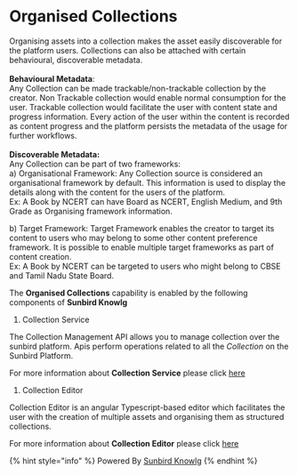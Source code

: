# Organised Collections

Organising assets into a collection makes the asset easily discoverable for the platform users. Collections can also be attached with certain behavioural, discoverable metadata.\
\
**Behavioural Metadata**:\
Any Collection can be made trackable/non-trackable collection by the creator. Non Trackable collection would enable normal consumption for the user. Trackable collection would facilitate the user with content state and progress information. Every action of the user within the content is recorded as content progress and the platform persists the metadata of the usage for further workflows.\
\
**Discoverable Metadata:**\
Any Collection can be part of two frameworks:\
a) Organisational Framework: Any Collection source is considered an organisational framework by default. This information is used to display the details along with the content for the users of the platform.\
Ex: A Book by NCERT can have Board as NCERT, English Medium, and 9th Grade as Organising framework information.

b) Target Framework: Target Framework enables the creator to target its content to users who may belong to some other content preference framework. It is possible to enable multiple target frameworks as part of content creation.\
Ex: A Book by NCERT can be targeted to users who might belong to CBSE and Tamil Nadu State Board.

The **Organised Collections** capability is enabled by the following components of **Sunbird Knowlg**

1. Collection Service

The Collection Management API allows you to manage collection over the sunbird platform. Apis perform operations related to all the _Collection_ on the Sunbird Platform.

For more information about **Collection Service** please click [here](http://127.0.0.1:5000/s/aanfWbeVT74C5lXDPde3/learn/product-and-developer-guide/content-service/content-service-1)

1. Collection Editor

Collection Editor is an angular Typescript-based editor which facilitates the user with the creation of multiple assets and organising them as structured collections.

For more information about **Collection Editor** please click [here](http://127.0.0.1:5000/s/aanfWbeVT74C5lXDPde3/learn/product-and-developer-guide/editors/collection-editor-v2)

{% hint style="info" %}
Powered By [Sunbird Knowlg](http://127.0.0.1:5000/o/-Mi9QwJlsfb7xuxTBc0J/s/aanfWbeVT74C5lXDPde3/ "mention")
{% endhint %}
